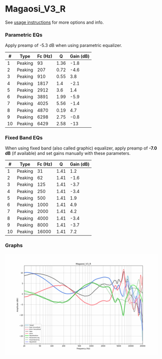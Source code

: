 # Magaosi_V3_R
See [usage instructions](https://github.com/jaakkopasanen/AutoEq#usage) for more options and info.

### Parametric EQs
Apply preamp of -5.3 dB when using parametric equalizer.

|   # | Type    |   Fc (Hz) |    Q |   Gain (dB) |
|-----|---------|-----------|------|-------------|
|   1 | Peaking |        93 | 1.36 |        -1.8 |
|   2 | Peaking |       207 | 0.72 |        -4.6 |
|   3 | Peaking |       910 | 0.55 |         3.8 |
|   4 | Peaking |      1817 | 1.4  |        -2.1 |
|   5 | Peaking |      2912 | 3.6  |         1.4 |
|   6 | Peaking |      3891 | 1.99 |        -5.9 |
|   7 | Peaking |      4025 | 5.56 |        -1.4 |
|   8 | Peaking |      4870 | 0.19 |         4.7 |
|   9 | Peaking |      6298 | 2.75 |        -0.8 |
|  10 | Peaking |      6429 | 2.58 |       -13   |

### Fixed Band EQs
When using fixed band (also called graphic) equalizer, apply preamp of **-7.0 dB** (if available) and set gains manually with these parameters.

|   # | Type    |   Fc (Hz) |    Q |   Gain (dB) |
|-----|---------|-----------|------|-------------|
|   1 | Peaking |        31 | 1.41 |         1.2 |
|   2 | Peaking |        62 | 1.41 |        -1.6 |
|   3 | Peaking |       125 | 1.41 |        -3.7 |
|   4 | Peaking |       250 | 1.41 |        -3.4 |
|   5 | Peaking |       500 | 1.41 |         1.9 |
|   6 | Peaking |      1000 | 1.41 |         4.9 |
|   7 | Peaking |      2000 | 1.41 |         4.2 |
|   8 | Peaking |      4000 | 1.41 |        -3.4 |
|   9 | Peaking |      8000 | 1.41 |        -3.7 |
|  10 | Peaking |     16000 | 1.41 |         7.2 |

### Graphs
![](./Magaosi_V3_R.png)
